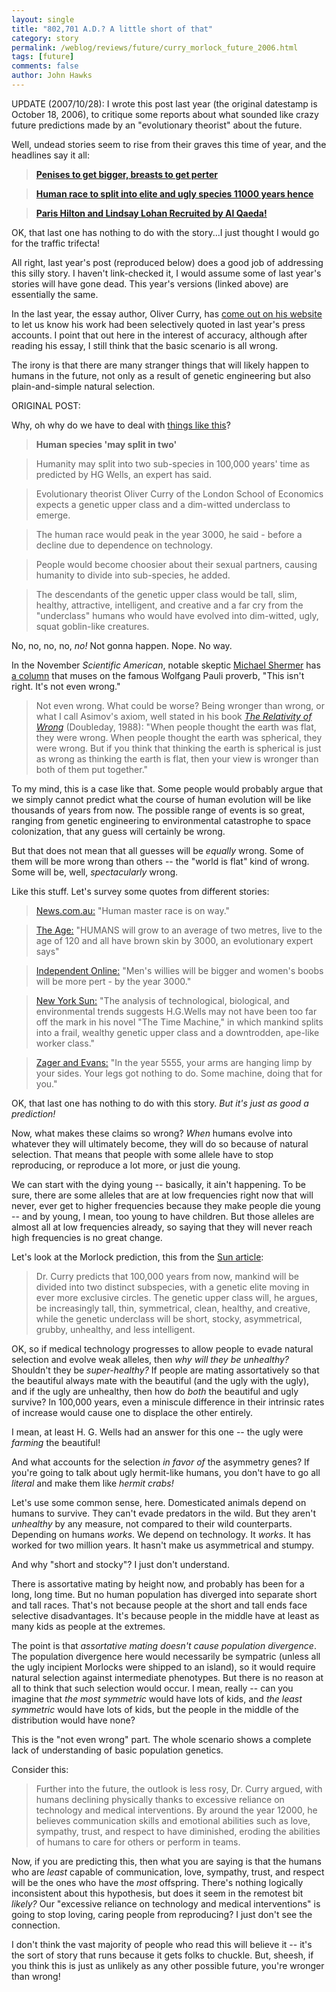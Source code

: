 ```yaml
---
layout: single 
title: "802,701 A.D.? A little short of that" 
category: story
permalink: /weblog/reviews/future/curry_morlock_future_2006.html
tags: [future] 
comments: false 
author: John Hawks 
---
```



<p>
UPDATE (2007/10/28): I wrote this post last year (the original datestamp is October 18, 2006), to critique some reports about what sounded like crazy future predictions made by an "evolutionary theorist" about the future. 
</p>

<p>
Well, undead stories seem to rise from their graves this time of year, and the headlines say it all: 
</p>

<blockquote><a href="http://www.news.com.au/story/0,23599,22660120-2,00.html"><b>Penises to get bigger, breasts to get perter</b></a></blockquote>

<blockquote><a href="http://www.topnews.in/human-race-split-elite-and-ugly-species-11000-years-hence-24632"><b>Human race to split into elite and ugly species 11000 years hence</b></a></blockquote>

<blockquote><a href="http://www.thespoof.com/news/spoof.cfm?headline=s3i26222"><b>Paris Hilton and Lindsay Lohan Recruited by Al Qaeda!</b></a></blockquote>

<p>
OK, that last one has nothing to do with the story...I just thought I would go for the traffic trifecta!
</p>

<p>
All right, last year's post (reproduced below) does a good job of addressing this silly story. I haven't link-checked it, I would assume some of last year's stories will have gone dead. This year's versions (linked above) are essentially the same. 
</p>

<p>
In the last year, the essay author, Oliver Curry, has <a href="http://web.mac.com/scottukgb/iWeb/OliverCurry/Future.html">come out on his website</a> to let us know his work had been selectively quoted in last year's press accounts. I point that out here in the interest of accuracy, although after reading his essay, I still think that the basic scenario is all wrong. 
</p>

<p>
The irony is that there are many stranger things that will likely happen to humans in the future, not only as a result of genetic engineering but also plain-and-simple natural selection. 
</p>

<p>
ORIGINAL POST:
</p>

<p>
Why, oh why do we have to deal with <a href="http://news.bbc.co.uk/1/hi/uk/6057734.stm">things like this</a>? 
</p>

<blockquote><b>Human species 'may split in two'</b></blockquote>

<blockquote>Humanity may split into two sub-species in 100,000 years' time as predicted by HG Wells, an expert has said.</blockquote>

<blockquote>Evolutionary theorist Oliver Curry of the London School of Economics expects a genetic upper class and a dim-witted underclass to emerge.</blockquote>

<blockquote>The human race would peak in the year 3000, he said - before a decline due to dependence on technology.</blockquote>

<blockquote>People would become choosier about their sexual partners, causing humanity to divide into sub-species, he added.</blockquote>

<blockquote>The descendants of the genetic upper class would be tall, slim, healthy, attractive, intelligent, and creative and a far cry from the "underclass" humans who would have evolved into dim-witted, ugly, squat goblin-like creatures.</blockquote>

<p>
No, no, no, no, <i>no!</i> Not gonna happen. Nope. No way. 
</p>

<p>
In the November <i>Scientific American</i>, notable skeptic <a href="http://www.skeptic.com/about_us/meet_michael_shermer.html">Michael Shermer</a> has <a href="http://www.sciam.com/article.cfm?chanID=sa006&colID=13&articleID=00028C98-6F5C-152E-A9F183414B7F0000">a column</a> that muses on the famous Wolfgang Pauli proverb, "This isn't right. It's not even wrong."
</p>

<blockquote>Not even wrong. What could be worse? Being wronger than wrong, or what I call Asimov's axiom, well stated in his book <a href="<a href="http://www.amazon.com/gp/product/0385244738?ie=UTF8&tag=johnhawksanth-20&linkCode=as2&camp=1789&creative=9325&creativeASIN=0385244738"><i>The Relativity of Wrong</i></a> (Doubleday, 1988): "When people thought the earth was flat, they were wrong. When people thought the earth was spherical, they were wrong. But if you think that thinking the earth is spherical is just as wrong as thinking the earth is flat, then your view is wronger than both of them put together."</blockquote>

<p>
To my mind, this is a case like that. Some people would probably argue that we simply cannot predict what the course of human evolution will be like thousands of years from now. The possible range of events is so great, ranging from genetic engineering to environmental catastrophe to space colonization, that any guess will certainly be wrong. 
</p>

<p>
But that does not mean that all guesses will be <i>equally</i> wrong. Some of them will be more wrong than others -- the "world is flat" kind of wrong. Some will be, well, <i>spectacularly</i> wrong. 
</p>

<p>
Like this stuff. Let's survey some quotes from different stories: 
</p>

<blockquote><a href="http://www.news.com.au/story/0,23599,20601203-2,00.html">News.com.au:</a> "Human master race is on way." </blockquote>

<blockquote><a href="http://www.theage.com.au/news/national/welcome-to-the-year-3000-and-a-brave-new-world/2006/10/17/1160850931574.html">The Age:</a> "HUMANS will grow to an average of two metres, live to the age of 120 and all have brown skin by 3000, an evolutionary expert says"</blockquote>

<blockquote><a href="http://www.iol.co.za/index.php?set_id=1&click_id=29&art_id=iol1161074704812W421">Independent Online:</a> "Men's willies will be bigger and women's boobs will be more pert - by the year 3000."</blockquote>

<blockquote><a href="http://www.nysun.com/article/41639">New York Sun:</a> "The analysis of technological, biological, and environmental trends suggests H.G.Wells may not have been too far off the mark in his novel "The Time Machine," in which mankind splits into a frail, wealthy genetic upper class and a downtrodden, ape-like worker class."</blockquote>

<blockquote><a href="http://frodisman.com/2525.html">Zager and Evans:</a> "In the year 5555, your arms are hanging limp by your sides. Your legs got nothing to do. Some machine, doing that for you."</blockquote>

<p>
OK, that last one has nothing to do with this story. <i>But it's just as good a prediction!</i>

<p>
Now, what makes these claims so wrong? <i>When</i> humans evolve into whatever they will ultimately become, they will do so because of natural selection. That means that people with some allele have to stop reproducing, or reproduce a lot more, or just die young. 
</p>

<p>
We can start with the dying young -- basically, it ain't happening. To be sure, there are some alleles that are at low frequencies right now that will never, ever get to higher frequencies because they make people die young -- and by young, I mean, too young to have children. But those alleles are almost all at low frequencies already, so saying that they will never reach high frequencies is no great change. 
</p>

<p>
Let's look at the Morlock prediction, this from the <a href="http://www.nysun.com/article/41639">Sun article</a>: 
</p>

<blockquote>Dr. Curry predicts that 100,000 years from now, mankind will be divided into two distinct subspecies, with a genetic elite moving in ever more exclusive circles. The genetic upper class will, he argues, be increasingly tall, thin, symmetrical, clean, healthy, and creative, while the genetic underclass will be short, stocky, asymmetrical, grubby, unhealthy, and less intelligent.</blockquote>

<p>
OK, so if medical technology progresses to allow people to evade natural selection and evolve weak alleles, then <i>why will they be unhealthy?</i> Shouldn't they be <I>super-healthy?</i> If people are mating assortatively so that the beautiful always mate with the beautiful (and the ugly with the ugly), and if the ugly are unhealthy, then how do <i>both</i> the beautiful and ugly survive? In 100,000 years, even a miniscule difference in their intrinsic rates of increase would cause one to displace the other entirely. 
</p>

<p>
I mean, at least H. G. Wells had an answer for this one -- the ugly were <i>farming</i> the beautiful!
</p>

<p>
And what accounts for the selection <i>in favor of</i> the asymmetry genes? If you're going to talk about ugly hermit-like humans, you don't have to go all <i>literal</i> and make them like <i>hermit crabs!</i>

<p>
Let's use some common sense, here. Domesticated animals depend on humans to survive. They can't evade predators in the wild. But they aren't <i>unhealthy</i> by any measure, not compared to their wild counterparts. Depending on humans <i>works</i>. We depend on technology. It <i>works</i>. It has worked for two million years. It hasn't make us asymmetrical and stumpy. 
</p>

<p>
And why "short and stocky"? I just don't understand. 
</p>

<p>
There is assortative mating by height now, and probably has been for a long, long time. But no human population has diverged into separate short and tall races. That's not because people at the short and tall ends face selective disadvantages. It's because people in the middle have at least as many kids as people at the extremes. 
</p>

<p>
The point is that <i>assortative mating doesn't cause population divergence</i>. The population divergence here would necessarily be sympatric (unless all the ugly incipient Morlocks were shipped to an island), so it would require natural selection against intermediate phenotypes. But there is no reason at all to think that such selection would occur. I mean, really -- can you imagine that <i>the most symmetric</i> would have lots of kids, and <I>the least symmetric</i> would have lots of kids, but the people in the middle of the distribution would have none?
</p>

<p>
This is the "not even wrong" part. The whole scenario shows a complete lack of understanding of basic population genetics. 
</p>

<p>
Consider this: 
</p>

<blockquote>Further into the future, the outlook is less rosy, Dr. Curry argued, with humans declining physically thanks to excessive reliance on technology and medical interventions. By around the year 12000, he believes communication skills and emotional abilities such as love, sympathy, trust, and respect to have diminished, eroding the abilities of humans to care for others or perform in teams.</blockquote>

<p>
Now, if you are predicting this, then what you are saying is that the humans who are <i>least</i> capable of communication, love, sympathy, trust, and respect will be the ones who have the <i>most</i> offspring. There's nothing logically inconsistent about this hypothesis, but does it seem in the remotest bit <i>likely?</i> Our "excessive reliance on technology and medical interventions" is going to stop loving, caring people from reproducing? I just don't see the connection. 
</p>

<p>
I don't think the vast majority of people who read this will believe it -- it's the sort of story that runs because it gets folks to chuckle. But, sheesh, if you think this is just as unlikely as any other possible future, you're wronger than wrong!
</p>

